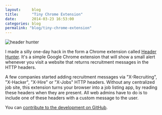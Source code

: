 ```yaml
---
layout:     blog
title:      "Tiny Chrome Extension"
date:       2014-03-23 16:53:00
categories: blog
permalink: "blog/tiny-chrome-extension"
---
```


<div class="wide-750">
  <img alt="header hunter" src="{% asset_path blog/headerhunter.jpg %}" />
</div>

I made a silly one-day hack in the form a Chrome extension called [Header Hunter](https://chrome.google.com/webstore/detail/headerhunter/almeoedichpmgpjhobhenfacacpohbma). It's a simple Google Chrome extension that will show a small alert whenever you visit a website that returns recruitment messages in the HTTP headers.

A few companies started adding recruitment messages via "X-Recruiting", "X-Hacker", "X-Hire" or "X-Jobs" HTTP headers. Without any centralized job site, this extension turns your browser into a job listing app, by reading these headers when they are present. All web admins have to do is to include one of these headers with a custom message to the user.

You can [contribute to the development on GitHub](https://github.com/runemadsen/headerhunter).